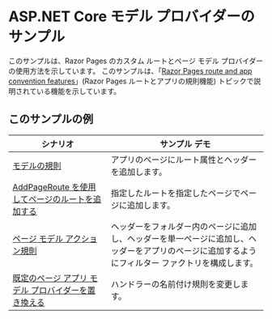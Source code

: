 # <a name="aspnet-core-model-providers-sample"></a>ASP.NET Core モデル プロバイダーのサンプル

このサンプルは、Razor Pages のカスタム ルートとページ モデル プロバイダーの使用方法を示しています。 このサンプルは、「[Razor Pages route and app convention features](https://docs.microsoft.com/aspnet/core/mvc/razor-pages/razor-pages-convention-features)」(Razor Pages ルートとアプリの規則機能) トピックで説明されている機能を示しています。

## <a name="examples-in-this-sample"></a>このサンプルの例

| シナリオ | サンプル デモ |
| -------- | ----------- |
| [モデルの規則](https://docs.microsoft.com/aspnet/core/mvc/razor-pages/razor-pages-conventions#model-conventions) | アプリのページにルート属性とヘッダーを追加します。 |
| [AddPageRoute を使用してページのルートを追加する](https://docs.microsoft.com/aspnet/core/mvc/razor-pages/razor-pages-conventions#configure-a-page-route) | 指定したルートを指定したページでページに追加します。 |
| [ページ モデル アクション規則](https://docs.microsoft.com/aspnet/core/mvc/razor-pages/razor-pages-conventions#page-model-action-conventions) | ヘッダーをフォルダー内のページに追加し、ヘッダーを単一ページに追加し、ヘッダーをアプリのページに追加するようにフィルター ファクトリを構成します。 |
| [既定のページ アプリ モデル プロバイダーを置き換える](https://docs.microsoft.com/aspnet/core/mvc/razor-pages/razor-pages-conventions#replace-the-default-page-app-model-provider) | ハンドラーの名前付け規則を変更します。 |
